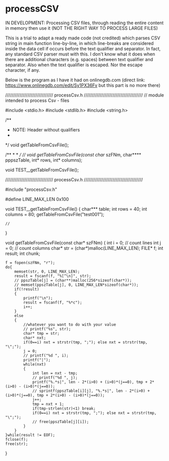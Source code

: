 # processCSV
IN DEVELOPMENT: Processing CSV files, through reading the entire content in memory then use it (NOT THE RIGHT WAY TO PROCESS LARGE FILES)

This is a trial to adapt a ready made code (not credited) which parses CSV string in main function line-by-line, in which line-breaks are considered inside the data cell if occurs before the text qualifier and separator.
In fact, any standard CSV parser must with this.
I don't know what it does when there are additional characters (e.g. spaces) between text qualifier and separator. Also when the text qualifier is escaped. Nor the escape character, if any.

Below is the program as I have it had on onlinegdb.com (direct link: https://www.onlinegdb.com/edit/Sy1PX36Fv but this part is no more there)

////////////////////////////// processCsv.h /////////////////////////////////////
// module intended to process Csv - files

#include <stdio.h>
#include <stdlib.h>
#include <string.h>



/**
 * NOTE: Header without qualifiers
 * 
 */
void getTableFromCsvFile();


/**
 * 
 * 
 */
// void getTableFromCsvFile(const char* szFNm, char**** pppszTable, int* rows, int* columns);


void TEST__getTableFromCsvFile();




////////////////////////////// processCsv.h /////////////////////////////////////

#include "processCsv.h"

#define LINE_MAX_LEN    0x100

void TEST__getTableFromCsvFile()
{
    char*** table;
    int rows = 40;
    int columns = 80;
    getTableFromCsvFile("test001");
    
    // 
}

void getTableFromCsvFile(const char* szFNm)
{
    int i = 0; // count lines
    int j = 0; // count columns
    char* str = (char*)malloc(LINE_MAX_LEN);
    FILE* f;
    int result;
    int chunk;
    
    f = fopen(szFNm, "r");
    do{
        memset(str, 0, LINE_MAX_LEN);
        result = fscanf(f, "%[^\n]", str);
        // ppszTable[j] = (char**)malloc(256*sizeof(char*));
        // memset(ppszTable[j], 0, LINE_MAX_LEN*sizeof(char*));
        if(!result)
        {
            printf("\n");
            result = fscanf(f, "%*c");
            i++;
        }
        else
        {
            //whatever you want to do with your value
            // printf("%s", str);
            char* tmp = str;
            char* nxt;
            if(0==i) nxt = strstr(tmp, ";"); else nxt = strstr(tmp, "\";");
            j = 0;
            // printf("%d ", i);
            printf("|");
            while(nxt)
            {
                int len = nxt - tmp;
                // printf("%d ", j);
                printf("%.*s|", len - 2*(i>0) + (i>0)*(j==0), tmp + 2*(i>0) - (i>0)*(j==0));
                // sprintf(ppszTable[i][j], "%.*s|", len - 2*(i>0) + (i>0)*(j==0), tmp + 2*(i>0) - (i>0)*(j==0));
                j++;
                tmp = nxt + 1;
                if(tmp-strlen(str)<1) break;
                if(0==i) nxt = strstr(tmp, ";"); else nxt = strstr(tmp, "\";");
                // free(ppszTable[j][i]);
            }
        }
    }while(result != EOF);
    fclose(f);
    free(str);
}


